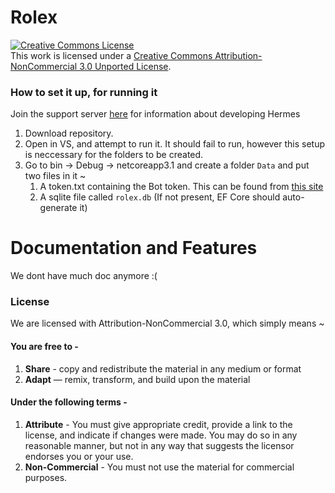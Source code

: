 # Rolex
<a rel="license" href="http://creativecommons.org/licenses/by-nc/3.0/"><img alt="Creative Commons License" style="border-width:0" src="https://i.creativecommons.org/l/by-nc/3.0/88x31.png" /></a><br />This work is licensed under a <a rel="license" href="http://creativecommons.org/licenses/by-nc/3.0/">Creative Commons Attribution-NonCommercial 3.0 Unported License</a>.
### How to set it up, for running it ###
Join the support server [here](https://discord.gg/VPxF3HgaWY) for information about developing Hermes                              
1. Download repository.
2. Open in VS, and attempt to run it. It should fail to run, however this setup is neccessary for the folders to be created.
3. Go to bin -> Debug -> netcoreapp3.1 and create a folder `Data` and put two files in it ~
     1. A token.txt containing the Bot token. This can be found from [this site](https://discord.com/developers/)
     2. A sqlite file called `rolex.db` (If not present, EF Core should auto-generate it)
# Documentation and Features
We dont have much doc anymore :(
### License
We are licensed with Attribution-NonCommercial 3.0, which simply means ~    
#### You are free to -      
1. **Share** - copy and redistribute the material in any medium or format     
2. **Adapt** — remix, transform, and build upon the material     
#### Under the following terms -
1. **Attribute** - You must give appropriate credit, provide a link to the license, and indicate if changes were made. You may do so in any reasonable manner, but not in any way that suggests the licensor endorses you or your use.    
2. **Non-Commercial** - You must not use the material for commercial purposes.   


